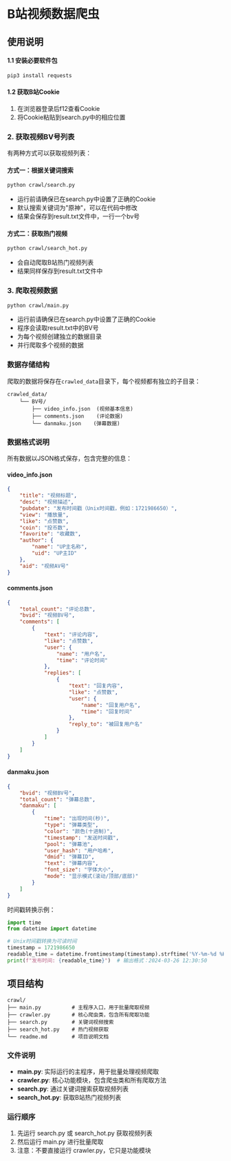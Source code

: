 # B站视频数据爬虫

## 使用说明

#### 1.1 安装必要软件包
```bash
pip3 install requests
```

#### 1.2 获取B站Cookie
1. 在浏览器登录后f12查看Cookie
2. 将Cookie粘贴到search.py中的相应位置

### 2. 获取视频BV号列表

有两种方式可以获取视频列表：

#### 方式一：根据关键词搜索
```bash
python crawl/search.py
```
- 运行前请确保已在search.py中设置了正确的Cookie
- 默认搜索关键词为"原神"，可以在代码中修改
- 结果会保存到result.txt文件中，一行一个bv号

#### 方式二：获取热门视频
```bash
python crawl/search_hot.py
```
- 会自动爬取B站热门视频列表
- 结果同样保存到result.txt文件中

### 3. 爬取视频数据
```bash
python crawl/main.py
```
- 运行前请确保已在search.py中设置了正确的Cookie
- 程序会读取result.txt中的BV号
- 为每个视频创建独立的数据目录
- 并行爬取多个视频的数据

### 数据存储结构

爬取的数据将保存在`crawled_data`目录下，每个视频都有独立的子目录：

```
crawled_data/
    └── BV号/
        ├── video_info.json  (视频基本信息)
        ├── comments.json    (评论数据)
        └── danmaku.json    (弹幕数据)
```

### 数据格式说明

所有数据以JSON格式保存，包含完整的信息：

#### video_info.json
```json
{
    "title": "视频标题",
    "desc": "视频描述",
    "pubdate": "发布时间戳（Unix时间戳，例如：1721986650）",
    "view": "播放量",
    "like": "点赞数",
    "coin": "投币数",
    "favorite": "收藏数",
    "author": {
        "name": "UP主名称",
        "uid": "UP主ID"
    },
    "aid": "视频AV号"
}
```

#### comments.json
```json
{
    "total_count": "评论总数",
    "bvid": "视频BV号",
    "comments": [
        {
            "text": "评论内容",
            "like": "点赞数",
            "user": {
                "name": "用户名",
                "time": "评论时间"
            },
            "replies": [
                {
                    "text": "回复内容",
                    "like": "点赞数",
                    "user": {
                        "name": "回复用户名",
                        "time": "回复时间"
                    },
                    "reply_to": "被回复用户名"
                }
            ]
        }
    ]
}
```

#### danmaku.json
```json
{
    "bvid": "视频BV号",
    "total_count": "弹幕总数",
    "danmaku": [
        {
            "time": "出现时间(秒)",
            "type": "弹幕类型",
            "color": "颜色(十进制)",
            "timestamp": "发送时间戳",
            "pool": "弹幕池",
            "user_hash": "用户哈希",
            "dmid": "弹幕ID",
            "text": "弹幕内容",
            "font_size": "字体大小",
            "mode": "显示模式(滚动/顶部/底部)"
        }
    ]
}
```
时间戳转换示例：
```python
import time
from datetime import datetime

# Unix时间戳转换为可读时间
timestamp = 1721986650
readable_time = datetime.fromtimestamp(timestamp).strftime('%Y-%m-%d %H:%M:%S')
print(f"发布时间: {readable_time}")  # 输出格式：2024-03-26 12:30:50
```

## 项目结构
```
crawl/
├── main.py          # 主程序入口，用于批量爬取视频
├── crawler.py       # 核心爬虫类，包含所有爬取功能
├── search.py        # 关键词视频搜索
├── search_hot.py    # 热门视频获取
└── readme.md        # 项目说明文档
```

### 文件说明
- **main.py**: 实际运行的主程序，用于批量处理视频爬取
- **crawler.py**: 核心功能模块，包含爬虫类和所有爬取方法
- **search.py**: 通过关键词搜索获取视频列表
- **search_hot.py**: 获取B站热门视频列表

### 运行顺序
1. 先运行 search.py 或 search_hot.py 获取视频列表
2. 然后运行 main.py 进行批量爬取
3. 注意：不要直接运行 crawler.py，它只是功能模块

